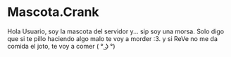 # Mascota.Crank
Hola Usuario, soy la mascota del servidor y... sip soy una morsa. Solo digo que si te pillo haciendo algo malo te voy a morder :3. y si ReVe no me da comida el joto, te voy a comer ( ° ͜ʖ °)
